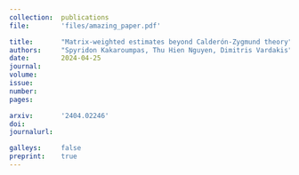 ```yaml
---
collection:  publications
file:        'files/amazing_paper.pdf'

title:       "Matrix-weighted estimates beyond Calderón-Zygmund theory"
authors:     "Spyridon Kakaroumpas, Thu Hien Nguyen, Dimitris Vardakis"
date:        2024-04-25
journal:     
volume:      
issue:       
number:      
pages:       

arxiv:       '2404.02246'
doi:         
journalurl:         

galleys:     false
preprint:    true
---
```

